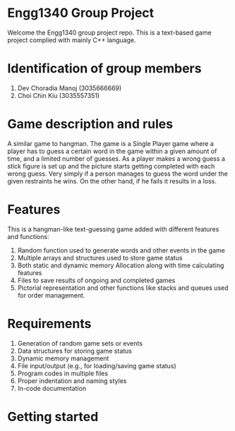 # Engg1340 Group Project
Welcome the Engg1340 group project repo. This is a text-based game project complied with mainly C++ language.

# Identification of group members
1. Dev Choradia Manoj (3035666669)
2. Choi Chin Kiu (3035557351)

# Game description and rules

A  similar game to hangman.
The game is a Single Player game where a player has to guess a certain word in the game within a given amount of time, and a limited number of guesses. As a player makes a wrong guess a stick figure is set up and the picture starts getting completed with each wrong guess. Very simply if a person manages to guess the word under the given restraints he wins. On the other hand, if he fails it results in a loss.

# Features 

This is a hangman-like text-guessing game added with different features and functions:
1. Random function used to generate words and other events in the game
2. Multiple arrays and structures used to store game status
3. Both static and dynamic memory Allocation along with time calculating features
4. Files to save results of ongoing and completed games
5. Pictorial representation and other functions like stacks and queues used for order management.


# Requirements 
1. Generation of random game sets or events
2. Data structures for storing game status
3. Dynamic memory management
4. File input/output (e.g., for loading/saving game status)
5. Program codes in multiple files
6. Proper indentation and naming styles
7. In-code documentation

# Getting started


